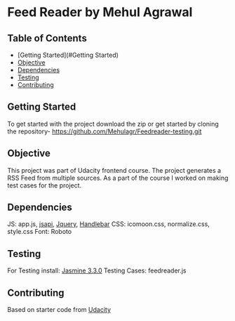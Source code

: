 # Feed Reader by Mehul Agrawal

## Table of Contents

- [Getting Started](#Getting Started)
- [Objective](#objective)
- [Dependencies](#dependencies)
- [Testing](#testing)
- [Contributing](#contributing)

## Getting Started
To get started with the project download the zip or get started by cloning the repository- https://github.com/Mehulagr/Feedreader-testing.git

## Objective
This project was part of Udacity frontend course. The project generates a RSS Feed from multiple sources. As a part of the course I worked on making test cases for the project.

## Dependencies
JS: app.js, [jsapi](http://google.com/jsapi), [Jquery](https://cdnjs.cloudflare.com/ajax/libs/jquery/3.3.1/jquery.min.js), [Handlebar](https://cdnjs.cloudflare.com/ajax/libs/handlebars.js/4.0.12/handlebars.min.js)
CSS: icomoon.css, normalize.css, style.css
Font: Roboto

## Testing
For Testing install: [Jasmine 3.3.0](http://jasmine.github.io/)
Testing Cases: feedreader.js

## Contributing
Based on starter code from [Udacity](https://github.com/udacity/frontend-nanodegree-feedreader)
